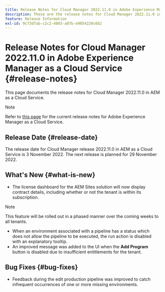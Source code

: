 ```yaml
---
title: Release Notes for Cloud Manager 2022.11.0 in Adobe Experience Manager as a Cloud Service
description: These are the release notes for Cloud Manager 2022.11.0 in AEM as a Cloud Service.
feature: Release Information
exl-id: 9c73d7ab-c2c2-4803-a07b-e9054220c6b2
---
```


# Release Notes for Cloud Manager 2022.11.0 in Adobe Experience Manager as a Cloud Service {#release-notes}

This page documents the release notes for Cloud Manager 2022.11.0 in AEM as a Cloud Service.

>[!NOTE]
>
>Refer to [this page](/help/release-notes/release-notes-cloud/release-notes-current.md) for the current release notes for Adobe Experience Manager as a Cloud Service.

## Release Date {#release-date}

The release date for Cloud Manager release 2022.11.0 in AEM as a Cloud Service is 3 November 2022. The next release is planned for 29 November 2022.

## What's New {#what-is-new}

* The license dashboard for the AEM Sites solution will now display contract details, including whether or not the tenant is within its subscription.

>[!NOTE]
>
> This feature will be rolled out in a phased manner over the coming weeks to all tenants.

* When an environment associated with a pipeline has a status which does not allow the pipeline to be executed, the run action is disabled with an explanatory tooltip.
* An improved message was added to the UI when the **Add Program** button is disabled due to insufficient entitlements for the tenant.

## Bug Fixes {#bug-fixes}

* Feedback during the edit production pipeline was improved to catch infrequent occurrences of one or more missing environments.
